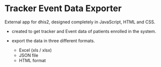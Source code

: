 # Tracker Event Data Exporter

External app for dhis2, designed completely in JavaScript, HTML and CSS.

- created to get tracker and Event data of patients enrolled in the system.

- export the data in three different formats.

  - Excel (xls / xlsx)
  - JSON file
  - HTML format 
